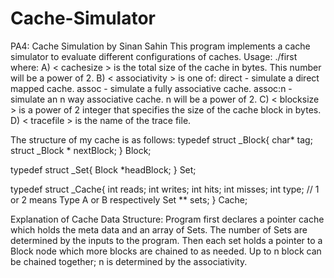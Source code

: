 # Cache-Simulator
PA4: Cache Simulation
by Sinan Sahin
This program implements a cache simulator to evaluate different configurations of caches.
Usage:
./first <cache size> <associativity> <block size> <trace file>
where:
A) < cachesize > is the total size of the cache in bytes. This number will be a power of 2.
B) < associativity > is one of:
  direct - simulate a direct mapped cache.
  assoc - simulate a fully associative cache.
  assoc:n - simulate an n way associative cache. n will be a power of 2.
C) < blocksize > is a power of 2 integer that specifies the size of the cache block in bytes.
D) < tracefile > is the name of the trace file.

The structure of my cache is as follows:
typedef struct _Block{
    char* tag;
    struct _Block * nextBlock;
} Block;

typedef struct _Set{
    Block *headBlock;
} Set;

typedef struct _Cache{
    int reads;
    int writes;
    int hits;
    int misses;
    int type; // 1 or 2 means Type A or B respectively
    Set ** sets;
} Cache;

Explanation of Cache Data Structure:
Program first declares a pointer cache which holds the meta data and an array of Sets. 
The number of Sets are determined by the inputs to the program. 
Then each set holds a pointer to a Block node which more blocks are chained to as needed. 
Up to n block can be chained together; n is determined by the associativity.
